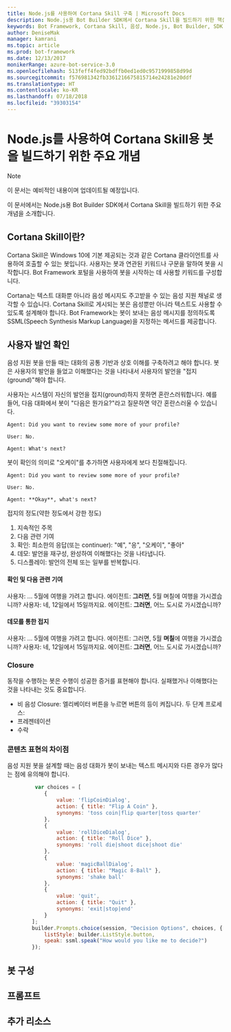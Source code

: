 ```yaml
---
title: Node.js를 사용하여 Cortana Skill 구축 | Microsoft Docs
description: Node.js용 Bot Builder SDK에서 Cortana Skill을 빌드하기 위한 핵심 개념을 알아봅니다.
keywords: Bot Framework, Cortana Skill, 음성, Node.js, Bot Builder, SDK, 주요 개념, 핵심 개념
author: DeniseMak
manager: kamrani
ms.topic: article
ms.prod: bot-framework
ms.date: 12/13/2017
monikerRange: azure-bot-service-3.0
ms.openlocfilehash: 513feff4fed92bdffb0ed1ed0c9571999858d99d
ms.sourcegitcommit: f576981342fb3361216675815714e24281e20ddf
ms.translationtype: HT
ms.contentlocale: ko-KR
ms.lasthandoff: 07/18/2018
ms.locfileid: "39303154"
---
```

# <a name="key-concepts-for-building-a-bot-for-cortana-skills-using-nodejs"></a>Node.js를 사용하여 Cortana Skill용 봇을 빌드하기 위한 주요 개념
 
> [!NOTE]
> 이 문서는 예비적인 내용이며 업데이트될 예정입니다.

이 문서에서는 Node.js용 Bot Builder SDK에서 Cortana Skill을 빌드하기 위한 주요 개념을 소개합니다. 

## <a name="what-is-a-cortana-skill"></a>Cortana Skill이란?
Cortana Skill은 Windows 10에 기본 제공되는 것과 같은 Cortana 클라이언트를 사용하여 호출할 수 있는 봇입니다. 사용자는 봇과 연관된 키워드나 구문을 말하여 봇을 시작합니다. Bot Framework 포털을 사용하여 봇을 시작하는 데 사용할 키워드를 구성합니다. 

Cortana는 텍스트 대화뿐 아니라 음성 메시지도 주고받을 수 있는 음성 지원 채널로 생각할 수 있습니다. Cortana Skill로 게시되는 봇은 음성뿐만 아니라 텍스트도 사용할 수 있도록 설계해야 합니다. Bot Framework는 봇이 보내는 음성 메시지를 정의하도록 SSML(Speech Synthesis Markup Language)을 지정하는 메서드를 제공합니다.

## <a name="acknowledge-user-utterances"></a>사용자 발언 확인 

<!-- Establishing conversational understanding -->
<!-- Placeholder: In this section, describe how you have to write your speech to sound natural -->


음성 지원 봇을 만들 때는 대화의 공통 기반과 상호 이해를 구축하려고 해야 합니다. 봇은 사용자의 발언을 들었고 이해했다는 것을 나타내서 사용자의 발언을 "접지(ground)"해야 합니다.

사용자는 시스템이 자신의 발언을 접지(ground)하지 못하면 혼란스러워합니다. 예를 들어, 다음 대화에서 봇이 "다음은 뭔가요?"라고 질문하면 약간 혼란스러울 수 있습니다.

```
Agent: Did you want to review some more of your profile?

User: No.

Agent: What's next?
```

봇이 확인의 의미로 "오케이"를 추가하면 사용자에게 보다 친절해집니다.

```
Agent: Did you want to review some more of your profile?

User: No.

Agent: **Okay**, what's next?
```


접지의 정도(약한 정도에서 강한 정도)
1. 지속적인 주목
2. 다음 관련 기여
3. 확인: 최소한의 응답(또는 continuer): "예", "응", "오케이", "좋아"
4. 데모: 발언을 재구성, 완성하여 이해했다는 것을 나타냅니다.
5. 디스플레이: 발언의 전체 또는 일부를 반복합니다.

#### <a name="acknowledgement-and-next-relevant-contribution"></a>확인 및 다음 관련 기여
사용자: ... 5월에 여행을 가려고 합니다.
에이전트: **그러면**, 5월 며칠에 여행을 가시겠습니까?
사용자: 네, 12일에서 15일까지요.
에이전트: **그러면**, 어느 도시로 가시겠습니까?

#### <a name="grounding-by-demonstration"></a>데모를 통한 접지
사용자: ... 5월에 여행을 가려고 합니다.
에이전트: 그러면, 5월 **며칠**에 여행을 가시겠습니까?
사용자: 네, 12일에서 15일까지요.
에이전트: **그러면**, 어느 도시로 가시겠습니까?


### <a name="closure"></a>Closure

동작을 수행하는 봇은 수행이 성공한 증거를 표현해야 합니다.
실패했거나 이해했다는 것을 나타내는 것도 중요합니다. 
* 비 음성 Closure: 엘리베이터 버튼을 누르면 버튼의 등이 켜집니다.
두 단계 프로세스:
* 프레젠테이션 
* 수락


### <a name="differences-in-content-presentation"></a>콘텐츠 표현의 차이점
음성 지원 봇을 설계할 때는 음성 대화가 봇이 보내는 텍스트 메시지와 다른 경우가 많다는 점에 유의해야 합니다.
<!-- If there are differences in what the bot will say, in the text vs the speak fields of a prompt or in a waterfall, for example, discuss them here.

## Speech

You bot uses the **session.say** method to speak to the user. The speak method has three overloads:
* If you pass only one parameter to **session.say**, it can be a text parameter.
* If you pass two parameters to **session.say**, it can take text and SSML.
* If you pass three parameters, the third parameter takes an options structure that specifies all the options you can pass to build an **IMessage** object.

```javascript
var bot = new builder.UniversalBot(connector, function (session) {
    session.say("Hello... I'm a decision making bot.'.", 
        ssml.speak("Hello. I can help you answer all of life's tough questions."));
    session.replaceDialog('rootMenu');
});

```
## Speech in messages

The **IMessage** object provides a **speak** property for SSML. It can be used to play a .wav file.

The **inputHint** property helps indicate to Cortana whether your bot is expecting input. If you're using a built-in prompt, this value is automatically set to the default of **expectingInput**.

The **inputHint** property can take the following values: 
* **expectingInput**: Indicates that the bot is actively expecting a response from the user. Cortana listens for the user to speak into the microphone.
* **acceptingInput**: Indicates that the bot is passively ready for input but is not waiting on a response. Cortana accepts input from the user if the user holds down the microphone button.
* **ignoringInput**: Cortana is ignoring input. Your bot may send this hint if it is actively processing a request and will ignore input from users until the request is complete.

Prompts can take a `speak:` or `retrySpeak` option.

```javascript
        builder.Prompts.choice(session, "Decision Options", choices, {
            listStyle: builder.ListStyle.button,
            speak: ssml.speak("How would you like me to decide?")
        });
```

Prompts.number has *ordinal support*, meaning that you can say "the last", "the first", "the next-to-last" to choose an item in a list.




## Using synonyms

<!-- Axl Rose example -->     
```javascript   
         var choices = [
            { 
                value: 'flipCoinDialog',
                action: { title: "Flip A Coin" },
                synonyms: 'toss coin|flip quarter|toss quarter'
            },
            {
                value: 'rollDiceDialog',
                action: { title: "Roll Dice" },
                synonyms: 'roll die|shoot dice|shoot die'
            },
            {
                value: 'magicBallDialog',
                action: { title: "Magic 8-Ball" },
                synonyms: 'shake ball'
            },
            {
                value: 'quit',
                action: { title: "Quit" },
                synonyms: 'exit|stop|end'
            }
        ];
        builder.Prompts.choice(session, "Decision Options", choices, {
            listStyle: builder.ListStyle.button,
            speak: ssml.speak("How would you like me to decide?")
        });
```


## <a name="configuring-your-bot"></a>봇 구성

## <a name="prompts"></a>프롬프트


## <a name="additional-resources"></a>추가 리소스

[CortanaGetstarted]: /cortana/getstarted
[SSMLRef]: https://msdn.microsoft.com/en-us/library/hh378377(v=office.14).aspx